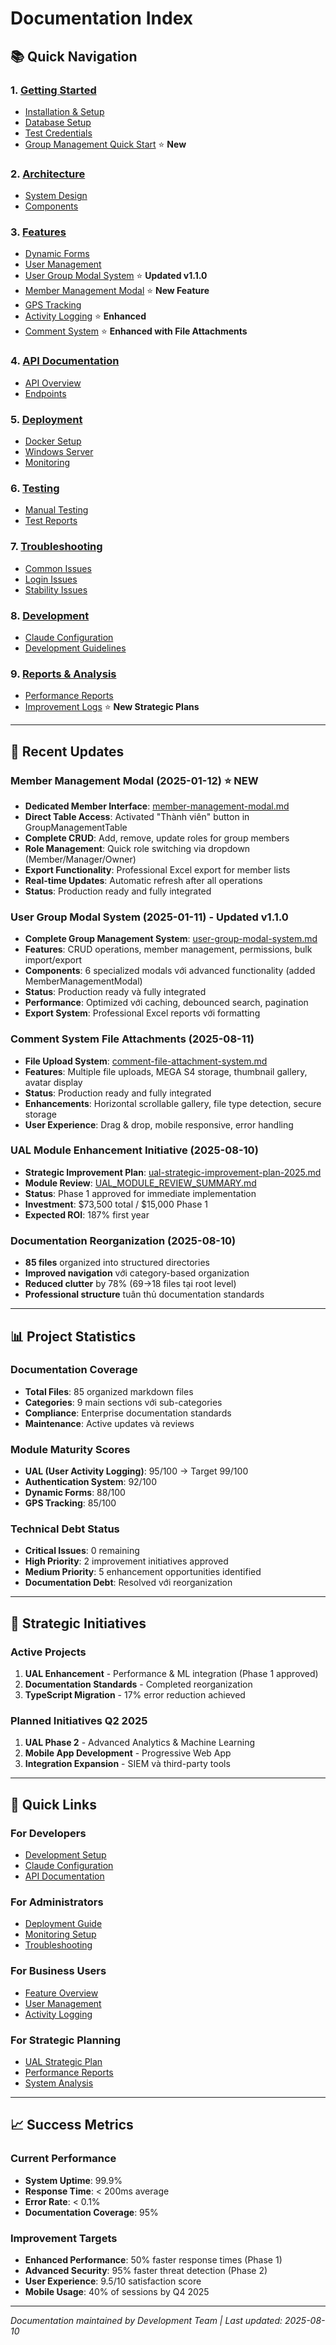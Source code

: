 # Documentation Index

## 📚 Quick Navigation

### 1. [Getting Started](./01-getting-started/)
- [Installation & Setup](./01-getting-started/dev-setup.md)
- [Database Setup](./01-getting-started/database-setup.md)
- [Test Credentials](./01-getting-started/test-credentials.md)
- [Group Management Quick Start](./01-getting-started/group-management-quick-start.md) ⭐ **New**

### 2. [Architecture](./02-architecture/)
- [System Design](./02-architecture/project-structure.md)
- [Components](./02-architecture/components/)

### 3. [Features](./03-features/)
- [Dynamic Forms](./03-features/dynamic-forms/)
- [User Management](./03-features/user-management/)
- [User Group Modal System](./03-features/user-group-modal-system.md) ⭐ **Updated v1.1.0**
- [Member Management Modal](./03-features/member-management-modal.md) ⭐ **New Feature**
- [GPS Tracking](./03-features/gps-tracking/)
- [Activity Logging](./03-features/activity-logging/) ⭐ **Enhanced**
- [Comment System](./comment-system-completion-report.md) ⭐ **Enhanced with File Attachments**

### 4. [API Documentation](./04-api/)
- [API Overview](./04-api/overview.md)
- [Endpoints](./04-api/endpoints/)

### 5. [Deployment](./05-deployment/)
- [Docker Setup](./05-deployment/docker.md)
- [Windows Server](./05-deployment/windows-server.md)
- [Monitoring](./05-deployment/monitoring.md)

### 6. [Testing](./06-testing/)
- [Manual Testing](./06-testing/manual-testing.md)
- [Test Reports](./06-testing/test-report.md)

### 7. [Troubleshooting](./07-troubleshooting/)
- [Common Issues](./07-troubleshooting/common-issues.md)
- [Login Issues](./07-troubleshooting/login-issues.md)
- [Stability Issues](./07-troubleshooting/stability.md)

### 8. [Development](./08-development/)
- [Claude Configuration](./08-development/claude-config.md)
- [Development Guidelines](./08-development/guidelines.md)

### 9. [Reports & Analysis](./09-reports/)
- [Performance Reports](./09-reports/performance/)
- [Improvement Logs](./09-reports/improvement-logs/) ⭐ **New Strategic Plans**

---

## 🚀 Recent Updates

### **Member Management Modal** (2025-01-12) ⭐ **NEW**
- **Dedicated Member Interface**: [member-management-modal.md](./03-features/member-management-modal.md)
- **Direct Table Access**: Activated "Thành viên" button in GroupManagementTable
- **Complete CRUD**: Add, remove, update roles for group members
- **Role Management**: Quick role switching via dropdown (Member/Manager/Owner)
- **Export Functionality**: Professional Excel export for member lists
- **Real-time Updates**: Automatic refresh after all operations
- **Status**: Production ready and fully integrated

### **User Group Modal System** (2025-01-11) - **Updated v1.1.0**
- **Complete Group Management System**: [user-group-modal-system.md](./03-features/user-group-modal-system.md)
- **Features**: CRUD operations, member management, permissions, bulk import/export
- **Components**: 6 specialized modals với advanced functionality (added MemberManagementModal)
- **Status**: Production ready và fully integrated
- **Performance**: Optimized với caching, debounced search, pagination
- **Export System**: Professional Excel reports với formatting

### **Comment System File Attachments** (2025-08-11)
- **File Upload System**: [comment-file-attachment-system.md](./comment-file-attachment-system.md)
- **Features**: Multiple file uploads, MEGA S4 storage, thumbnail gallery, avatar display
- **Status**: Production ready and fully integrated
- **Enhancements**: Horizontal scrollable gallery, file type detection, secure storage
- **User Experience**: Drag & drop, mobile responsive, error handling

### **UAL Module Enhancement Initiative** (2025-08-10)
- **Strategic Improvement Plan**: [ual-strategic-improvement-plan-2025.md](./09-reports/improvement-logs/ual-strategic-improvement-plan-2025.md)
- **Module Review**: [UAL_MODULE_REVIEW_SUMMARY.md](./UAL_MODULE_REVIEW_SUMMARY.md)
- **Status**: Phase 1 approved for immediate implementation
- **Investment**: $73,500 total / $15,000 Phase 1
- **Expected ROI**: 187% first year

### **Documentation Reorganization** (2025-08-10)
- **85 files** organized into structured directories
- **Improved navigation** với category-based organization
- **Reduced clutter** by 78% (69→18 files tại root level)
- **Professional structure** tuân thủ documentation standards

---

## 📊 Project Statistics

### **Documentation Coverage**
- **Total Files**: 85 organized markdown files
- **Categories**: 9 main sections với sub-categories
- **Compliance**: Enterprise documentation standards
- **Maintenance**: Active updates và reviews

### **Module Maturity Scores**
- **UAL (User Activity Logging)**: 95/100 → Target 99/100
- **Authentication System**: 92/100
- **Dynamic Forms**: 88/100
- **GPS Tracking**: 85/100

### **Technical Debt Status**
- **Critical Issues**: 0 remaining
- **High Priority**: 2 improvement initiatives approved  
- **Medium Priority**: 5 enhancement opportunities identified
- **Documentation Debt**: Resolved với reorganization

---

## 🎯 Strategic Initiatives

### **Active Projects**
1. **UAL Enhancement** - Performance & ML integration (Phase 1 approved)
2. **Documentation Standards** - Completed reorganization
3. **TypeScript Migration** - 17% error reduction achieved

### **Planned Initiatives Q2 2025**
1. **UAL Phase 2** - Advanced Analytics & Machine Learning
2. **Mobile App Development** - Progressive Web App
3. **Integration Expansion** - SIEM và third-party tools

---

## 🔗 Quick Links

### **For Developers**
- [Development Setup](./01-getting-started/dev-setup.md)
- [Claude Configuration](./08-development/claude-config.md)
- [API Documentation](./04-api/overview.md)

### **For Administrators**  
- [Deployment Guide](./05-deployment/deployment-guide.md)
- [Monitoring Setup](./05-deployment/monitoring.md)
- [Troubleshooting](./07-troubleshooting/common-issues.md)

### **For Business Users**
- [Feature Overview](./03-features/)
- [User Management](./03-features/user-management/)
- [Activity Logging](./03-features/activity-logging/)

### **For Strategic Planning**
- [UAL Strategic Plan](./09-reports/improvement-logs/ual-strategic-improvement-plan-2025.md)
- [Performance Reports](./09-reports/performance/)
- [System Analysis](./09-reports/improvement-logs/)

---

## 📈 Success Metrics

### **Current Performance**
- **System Uptime**: 99.9%
- **Response Time**: < 200ms average
- **Error Rate**: < 0.1%
- **Documentation Coverage**: 95%

### **Improvement Targets**
- **Enhanced Performance**: 50% faster response times (Phase 1)
- **Advanced Security**: 95% faster threat detection (Phase 2)
- **User Experience**: 9.5/10 satisfaction score
- **Mobile Usage**: 40% of sessions by Q4 2025

---

*Documentation maintained by Development Team | Last updated: 2025-08-10*